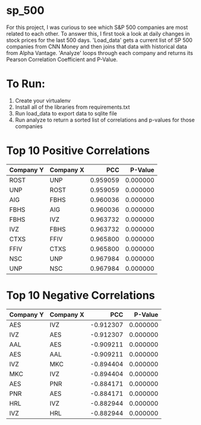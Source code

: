 # sp_500
For this project, I was curious to see which S&P 500 companies are most related to each other.  To answer this, I first took a look at daily changes in stock prices for the last 500 days.  'Load_data' gets a current list of SP 500 companies from CNN Money and then joins that data with historical data from Alpha Vantage.  'Analyze' loops through each company and returns its Pearson Correlation Coefficient and P-Value.

# To Run:
1. Create your virtualenv
2. Install all of the libraries from requirements.txt
3. Run load_data to export data to sqlite file
4. Run analyze to return a sorted list of correlations and p-values for those companies

# Top 10 Positive Correlations
|Company Y|Company X|   PCC   |P-Value |
|---------|---------|--------:|-------:|
|ROST     |UNP      | 0.959059|0.000000|
|UNP      |ROST     | 0.959059|0.000000|
|AIG      |FBHS     | 0.960036|0.000000|
|FBHS     |AIG      | 0.960036|0.000000|
|FBHS     |IVZ      | 0.963732|0.000000|
|IVZ      |FBHS     | 0.963732|0.000000|
|CTXS     |FFIV     | 0.965800|0.000000|
|FFIV     |CTXS     | 0.965800|0.000000|
|NSC      |UNP      | 0.967984|0.000000|
|UNP      |NSC      | 0.967984|0.000000|

# Top 10 Negative Correlations
|Company Y|Company X|   PCC   |P-Value |
|---------|---------|--------:|-------:|
|AES      |IVZ      |-0.912307|0.000000|
|IVZ      |AES      |-0.912307|0.000000|
|AAL      |AES      |-0.909211|0.000000|
|AES      |AAL      |-0.909211|0.000000|
|IVZ      |MKC      |-0.894404|0.000000|
|MKC      |IVZ      |-0.894404|0.000000|
|AES      |PNR      |-0.884171|0.000000|
|PNR      |AES      |-0.884171|0.000000|
|HRL      |IVZ      |-0.882944|0.000000|
|IVZ      |HRL      |-0.882944|0.000000|